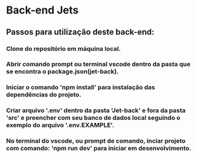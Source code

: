 # Back-end Jets

## Passos para utilização deste back-end:
### Clone do repositório em máquina local.
### Abrir comando prompt ou terminal vscode dentro da pasta que se encontra o package.json(jet-back).
### Iniciar o comando 'npm install' para instalação das dependências do projeto.
### Criar arquivo '.env' dentro da pasta 'Jet-back' e fora da pasta 'src' e preencher com seu banco de dados local seguindo o exemplo do arquivo '.env.EXAMPLE'.
### No terminal do vscode, ou prompt de comando, inciar projeto com comando: 'npm run dev' para iniciar em desenvolvimento.
